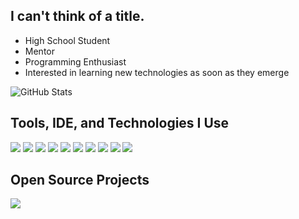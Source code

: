 ## I can't think of a title.

- High School Student
- Mentor
- Programming Enthusiast
- Interested in learning new technologies as soon as they emerge

![GitHub Stats](https://github-readme-stats.vercel.app/api?username=ZiyadF296&theme=dark)

## Tools, IDE, and Technologies I Use
![](https://img.shields.io/badge/Code-Dart-Informational?logo=dart)
![](https://img.shields.io/badge/Code-Flutter-Informational?logo=flutter)
![](https://img.shields.io/badge/Code-Express-Informational?logo=express)
![](https://img.shields.io/badge/Code-Python-Informational?logo=python)
![](https://img.shields.io/badge/Editor-VSCode-Informational?logo=visualstudiocode)
![](https://img.shields.io/badge/Cloud-GCP-Informational?logo=googlecloud)
![](https://img.shields.io/badge/Code-JavaScript-Informational?logo=javascript)
![](https://img.shields.io/badge/Code-Typescript-Informational?logo=typescript)
![](https://img.shields.io/badge/Code-Java-Informational?logo=java)
![](https://img.shields.io/badge/Cloud-Firebase-Informational?logo=firebase)

## Open Source Projects
<a href="https://github.com/FlutterMatic/desktop"><img align="center" src="https://github-readme-stats.vercel.app/api/pin/?username=ZiyadF296&theme=dark&hide_border=true&repo=desktop"/></a>
